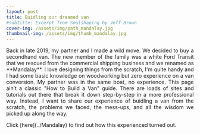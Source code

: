 ```yaml
---
layout: post
title: Buidling our dreamed van
#subtitle: Excerpt from Soulshaping by Jeff Brown
cover-img: /assets/img/path_mandalay.jpg
thumbnail-img: /assets/img/thumb_mandalay.jpg
---
```

<p align="justify">  Back in late 2019, my partner and I made a wild move. We decided to buy a secondhand van. The new member of the family was a white Ford Transit that we rescued from the commercial shipping business and we renamed as **Mandalay**.  I love designing things from the scratch, I'm quite handy and  I had some basic knowledge on woodworking but zero experience on a van conversion. My partner was in the same boat, no experience. This page ain’t a classic "How to Build a Van" guide. There are loads of sites and tutorials out there that break it down step-by-step in a more professional way.  Instead, I want to share our experience of buidling a van from the scratch, the problems we faced, the mess-ups, and all the wisdom we picked up along the way.</p>
Click [here](../Mandalay) to find out how this experienced turned out.
